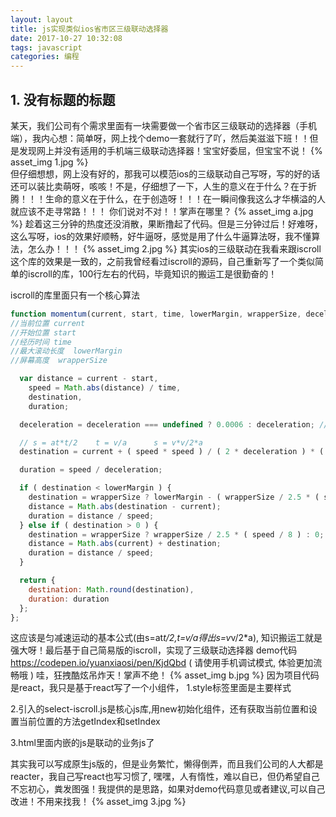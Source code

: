 ```yaml
---
layout: layout
title: js实现类似ios省市区三级联动选择器
date: 2017-10-27 10:32:08
tags: javascript
categories: 编程
---
```



## 1. 没有标题的标题

某天，我们公司有个需求里面有一块需要做一个省市区三级联动的选择器（手机端），我内心想：简单呀，网上找个demo一套就行了吖，然后美滋滋下班！！但是发现网上并没有适用的手机端三级联动选择器！宝宝好委屈，但宝宝不说！
{% asset_img 1.jpg %}  
但仔细想想，网上没有好的，那我可以模范ios的三级联动自己写呀，写的好的话还可以装比卖萌呀，咳咳！不是，仔细想了一下，人生的意义在于什么？在于折腾！！！生命的意义在于什么，在于创造呀！！！在一瞬间像我这么才华横溢的人就应该不走寻常路！！！ 你们说对不对！！掌声在哪里？
{% asset_img a.jpg %} 
趁着这三分钟的热度还没消散，果断撸起了代码。但是三分钟过后！好难呀，这么写呀，ios的效果好顺畅，好牛逼呀，感觉是用了什么牛逼算法呀，我不懂算法，怎么办！！！
{% asset_img 2.jpg %} 
其实ios的三级联动在我看来跟iscroll这个库的效果是一致的，之前我曾经看过iscroll的源码，自己重新写了一个类似简单的iscroll的库，100行左右的代码，毕竟知识的搬运工是很勤奋的！

iscroll的库里面只有一个核心算法

```javascript
function momentum(current, start, time, lowerMargin, wrapperSize, deceleration) {
//当前位置 current
//开始位置 start
//经历时间 time
//最大滚动长度  lowerMargin
//屏幕高度  wrapperSize

  var distance = current - start,
    speed = Math.abs(distance) / time,
    destination,
    duration;

  deceleration = deceleration === undefined ? 0.0006 : deceleration; //加速度a

  // s = at*t/2    t = v/a      s = v*v/2*a
  destination = current + ( speed * speed ) / ( 2 * deceleration ) * ( distance < 0 ? -1 : 1 );

  duration = speed / deceleration;

  if ( destination < lowerMargin ) {
    destination = wrapperSize ? lowerMargin - ( wrapperSize / 2.5 * ( speed / 8 ) ) : lowerMargin;
    distance = Math.abs(destination - current);
    duration = distance / speed;
  } else if ( destination > 0 ) {
    destination = wrapperSize ? wrapperSize / 2.5 * ( speed / 8 ) : 0;
    distance = Math.abs(current) + destination;
    duration = distance / speed;
  }

  return {
    destination: Math.round(destination),
    duration: duration
  };
};
```
这应该是匀减速运动的基本公式(由s=at*t/2,t=v/a得出s=v*v/2*a), 知识搬运工就是强大呀！最后基于自己简易版的iscroll，实现了三级联动选择器
demo代码 https://codepen.io/yuanxiaosi/pen/KjdQbd ( 请使用手机调试模式, 体验更加流畅哦 )
哇，狂拽酷炫吊炸天！掌声不绝！
{% asset_img b.jpg %} 
因为项目代码是react，我只是基于react写了一个小组件，
1.style标签里面是主要样式

2.引入的select-iscroll.js是核心js库,用new初始化组件，还有获取当前位置和设置当前位置的方法getIndex和setIndex

3.html里面内嵌的js是联动的业务js了

其实我可以写成原生js版的，但是业务繁忙，懒得倒弄，而且我们公司的人大都是reacter，我自己写react也写习惯了, 嘿嘿，人有惰性，难以自已，但仍希望自己不忘初心，粪发图强！我提供的是思路，如果对demo代码意见或者建议,可以自己改进！不用来找我！
{% asset_img 3.jpg %} 







